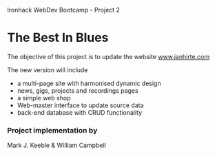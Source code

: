 Ironhack WebDev Bootcamp - Project 2

# The Best In Blues

The objective of this project is to update the website www.janhirte.com

The new version will include
* a multi-page site with harmonised dynamic design
* news, gigs, projects and recordings pages
* a simple web shop
* Web-master interface to update source data
* back-end database with CRUD functionality

### Project implementation by

Mark J. Keeble & William Campbell
